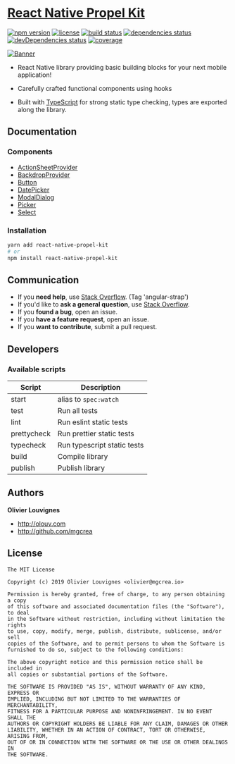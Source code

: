 # [React Native Propel Kit](https://mgcrea.github.io/react-native-propel-kit/)

[![npm version](https://img.shields.io/npm/v/react-native-propel-kit.svg)](https://github.com/mgcrea/react-native-propel-kit/releases)
[![license](https://img.shields.io/github/license/mgcrea/react-native-propel-kit.svg?style=flat)](https://tldrlegal.com/license/mit-license)
[![build status](https://travis-ci.com/mgcrea/react-native-propel-kit.svg?branch=master)](https://travis-ci.com/mgcrea/react-native-propel-kit)
[![dependencies status](https://david-dm.org/mgcrea/react-native-propel-kit/status.svg)](https://david-dm.org/mgcrea/react-native-propel-kit)
[![devDependencies status](https://david-dm.org/mgcrea/react-native-propel-kit/dev-status.svg)](https://david-dm.org/mgcrea/react-native-propel-kit?type=dev)
[![coverage](https://codecov.io/gh/mgcrea/react-native-propel-kit/branch/master/graph/badge.svg)](https://codecov.io/gh/mgcrea/react-native-propel-kit)

[![Banner](https://mgcrea.github.io/react-native-propel-kit/img/logo_social_white_lite.png)](https://mgcrea.github.io/react-native-propel-kit/)

- React Native library providing basic building blocks for your next mobile application!

- Carefully crafted functional components using hooks

- Built with [TypeScript](https://www.typescriptlang.org/) for strong static type checking, types are exported along the library.

## Documentation

### Components

- [ActionSheetProvider](./packages/action-sheet-provider)
- [BackdropProvider](./packages/backdrop-provider)
- [Button](./packages/button)
- [DatePicker](./packages/date-picker)
- [ModalDialog](./packages/modal-dialog)
- [Picker](./packages/picker)
- [Select](./packages/select)

### Installation

```bash
yarn add react-native-propel-kit
# or
npm install react-native-propel-kit
```

## Communication

- If you **need help**, use [Stack Overflow](http://stackoverflow.com/questions/tagged/angular-strap). (Tag 'angular-strap')
- If you'd like to **ask a general question**, use [Stack Overflow](http://stackoverflow.com/questions/tagged/angular-strap).
- If you **found a bug**, open an issue.
- If you **have a feature request**, open an issue.
- If you **want to contribute**, submit a pull request.

## Developers

### Available scripts

| **Script**  | **Description**             |
| ----------- | --------------------------- |
| start       | alias to `spec:watch`       |
| test        | Run all tests               |
| lint        | Run eslint static tests     |
| prettycheck | Run prettier static tests   |
| typecheck   | Run typescript static tests |
| build       | Compile library             |
| publish     | Publish library             |

## Authors

**Olivier Louvignes**

- http://olouv.com
- http://github.com/mgcrea

## License

```
The MIT License

Copyright (c) 2019 Olivier Louvignes <olivier@mgcrea.io>

Permission is hereby granted, free of charge, to any person obtaining a copy
of this software and associated documentation files (the "Software"), to deal
in the Software without restriction, including without limitation the rights
to use, copy, modify, merge, publish, distribute, sublicense, and/or sell
copies of the Software, and to permit persons to whom the Software is
furnished to do so, subject to the following conditions:

The above copyright notice and this permission notice shall be included in
all copies or substantial portions of the Software.

THE SOFTWARE IS PROVIDED "AS IS", WITHOUT WARRANTY OF ANY KIND, EXPRESS OR
IMPLIED, INCLUDING BUT NOT LIMITED TO THE WARRANTIES OF MERCHANTABILITY,
FITNESS FOR A PARTICULAR PURPOSE AND NONINFRINGEMENT. IN NO EVENT SHALL THE
AUTHORS OR COPYRIGHT HOLDERS BE LIABLE FOR ANY CLAIM, DAMAGES OR OTHER
LIABILITY, WHETHER IN AN ACTION OF CONTRACT, TORT OR OTHERWISE, ARISING FROM,
OUT OF OR IN CONNECTION WITH THE SOFTWARE OR THE USE OR OTHER DEALINGS IN
THE SOFTWARE.
```
